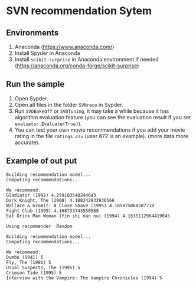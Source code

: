 # SVN recommendation Sytem

## Environments

1. Anaconda (https://www.anaconda.com/)
2. Install Spyder in Anaconda
3. Install `scikit-surprise` in Anaconda environment if needed (https://anaconda.org/conda-forge/scikit-surprise)

## Run the sample

1. Open Sypder.
2. Open all files in the folder `SVNreco` in Sypder.
3. Run `SVDBakeOff` or `SVDTuning`, it may take a while because it has algorithm evaluation feature (you can see the evaluation result if you set `evaluator.Evaluate(True)`).
4. You can test your own movie recommendations if you add your movie rating in the file `ratings.csv` (user 672 is an example). (more data more accurate).

## Example of out put

```
Building recommendation model...
Computing recommendations...

We recommend:
Gladiator (1992) 4.259103540244643
Dark Knight, The (2008) 4.188242932936566
Wallace & Gromit: A Close Shave (1995) 4.185875068587718
Fight Club (1999) 4.168733743550588
Eat Drink Man Woman (Yin shi nan nu) (1994) 4.1635112964419045

Using recommender  Random

Building recommendation model...
Computing recommendations...

We recommend:
Dumbo (1941) 5
Fly, The (1986) 5
Usual Suspects, The (1995) 5
Crimson Tide (1995) 5
Interview with the Vampire: The Vampire Chronicles (1994) 5
```
